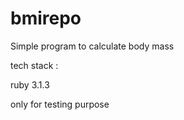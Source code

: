 # bmirepo

Simple program to calculate  body mass

tech stack :

ruby 3.1.3

only for testing purpose


